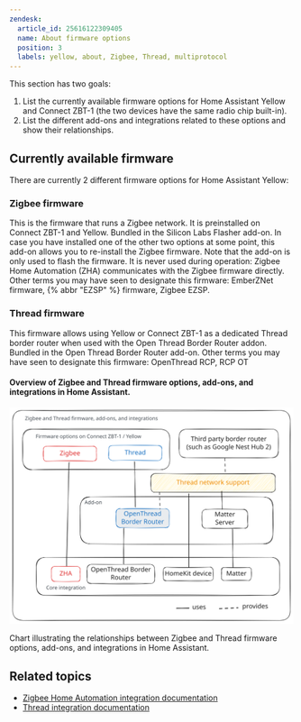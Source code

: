 ```yaml
---
zendesk:
  article_id: 25616122309405
  name: About firmware options
  position: 3
  labels: yellow, about, Zigbee, Thread, multiprotocol
---
```


This section has two goals:

1. List the currently available firmware options for Home Assistant Yellow and Connect ZBT-1 (the two devices have the same radio chip built-in).
2. List the different add-ons and integrations related to these options and show their relationships.

## Currently available firmware

There are currently 2 different firmware options for Home Assistant Yellow:

### Zigbee firmware

This is the firmware that runs a Zigbee network. It is preinstalled on Connect ZBT-1 and Yellow.
Bundled in the Silicon Labs Flasher add-on. In case you have installed one of the other two options at some point, this add-on allows you to re-install the Zigbee firmware. Note that the add-on is only used to flash the firmware. It is never used during operation: Zigbee Home Automation (ZHA) communicates with the Zigbee firmware directly.
Other terms you may have seen to designate this firmware: EmberZNet firmware, {% abbr "EZSP" %} firmware, Zigbee EZSP.

### Thread firmware

This firmware allows using Yellow or Connect ZBT-1 as a dedicated Thread border router when used with the Open Thread Border Router addon.
Bundled in the Open Thread Border Router add-on.
Other terms you may have seen to designate this firmware: OpenThread RCP, RCP OT

#### Overview of Zigbee and Thread firmware options, add-ons, and integrations in Home Assistant.

![Chart illustrating the relationships between Zigbee and Thread firmware options, add-ons, and integrations in Home Assistant.](/static/img/yellow/firmware-options-no-multiprotocol.svg)

Chart illustrating the relationships between Zigbee and Thread firmware options, add-ons, and integrations in Home Assistant.

## Related topics

- [Zigbee Home Automation integration documentation](https://www.home-assistant.io/integrations/zha/)
- [Thread integration documentation](https://www.home-assistant.io/integrations/thread/)
